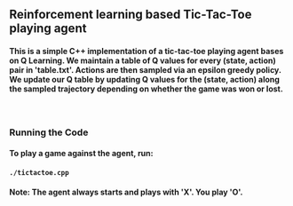 ## Reinforcement learning based Tic-Tac-Toe playing agent

#### This is a simple C++ implementation of a tic-tac-toe playing agent bases on Q Learning. We maintain a table of Q values for every (state, action) pair in 'table.txt'. Actions are then sampled via an epsilon greedy policy. We update our Q table by updating Q values for the (state, action) along the sampled trajectory depending on whether the game was won or lost.
#### </br>

### Running the Code
#### To play a game against the agent, run:
#### ```./tictactoe.cpp```</br>

#### Note: The agent always starts and plays with 'X'. You play 'O'.
